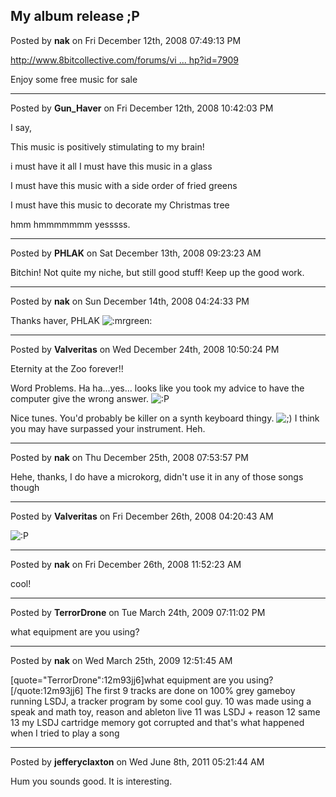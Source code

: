 ## My album release ;P
Posted by **nak** on Fri December 12th, 2008 07:49:13 PM

<!-- m --><a class="postlink" href="http://www.8bitcollective.com/forums/viewtopic.php?id=7909">http://www.8bitcollective.com/forums/vi ... hp?id=7909</a><!-- m -->

Enjoy some free music for sale

--------------------------------------------------------------------------------

Posted by **Gun_Haver** on Fri December 12th, 2008 10:42:03 PM

I say,

This music is positively stimulating to my brain! 

i must have it all I must have this music in a glass

I must have this music with a side order of fried greens

I must have this music to decorate my Christmas tree

hmm hmmmmmmm yesssss.

--------------------------------------------------------------------------------

Posted by **PHLAK** on Sat December 13th, 2008 09:23:23 AM

Bitchin!  Not quite my niche, but still good stuff!  Keep up the good work.

--------------------------------------------------------------------------------

Posted by **nak** on Sun December 14th, 2008 04:24:33 PM

Thanks haver, PHLAK  <!-- s:mrgreen: --><img src="{SMILIES_PATH}/icon_mrgreen.gif" alt=":mrgreen:" title="Mr. Green" /><!-- s:mrgreen: -->

--------------------------------------------------------------------------------

Posted by **Valveritas** on Wed December 24th, 2008 10:50:24 PM

Eternity at the Zoo forever!!

Word Problems.  Ha ha...yes... looks like you took my advice to have the computer give the wrong answer.  <!-- s:P --><img src="{SMILIES_PATH}/icon_razz.gif" alt=":P" title="Razz" /><!-- s:P -->

Nice tunes.  You'd probably be killer on a synth keyboard thingy.  <!-- s;) --><img src="{SMILIES_PATH}/icon_e_wink.gif" alt=";)" title="Wink" /><!-- s;) --> I think you may have surpassed your instrument.  Heh.

--------------------------------------------------------------------------------

Posted by **nak** on Thu December 25th, 2008 07:53:57 PM

Hehe, thanks, I do have a microkorg, didn't use it in any of those songs though

--------------------------------------------------------------------------------

Posted by **Valveritas** on Fri December 26th, 2008 04:20:43 AM

<!-- s:P --><img src="{SMILIES_PATH}/icon_razz.gif" alt=":P" title="Razz" /><!-- s:P -->

--------------------------------------------------------------------------------

Posted by **nak** on Fri December 26th, 2008 11:52:23 AM

cool!

--------------------------------------------------------------------------------

Posted by **TerrorDrone** on Tue March 24th, 2009 07:11:02 PM

what equipment are you using?

--------------------------------------------------------------------------------

Posted by **nak** on Wed March 25th, 2009 12:51:45 AM

[quote=&quot;TerrorDrone&quot;:12m93jj6]what equipment are you using?[/quote:12m93jj6]
The first 9 tracks are done on 100% grey gameboy running LSDJ, a tracker program by some cool guy.
10 was made using a speak and math toy, reason and ableton live
11 was LSDJ + reason
12 same
13 my LSDJ cartridge memory got corrupted and that's what happened when I tried to play a song

--------------------------------------------------------------------------------

Posted by **jefferyclaxton** on Wed June 8th, 2011 05:21:44 AM

Hum you sounds good. It is interesting.
